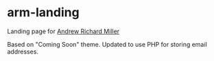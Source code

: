 # arm-landing

Landing page for [Andrew Richard Miller](https://andrewrichardmiller.com)

Based on "Coming Soon" theme. Updated to use PHP for storing email addresses.
